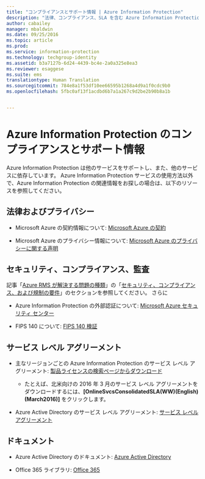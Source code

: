 ```yaml
---
title: "コンプライアンスとサポート情報 | Azure Information Protection"
description: "法律、コンプライアンス、SLA を含む Azure Information Protection のサポート情報を紹介します。"
author: cabailey
manager: mbaldwin
ms.date: 09/25/2016
ms.topic: article
ms.prod: 
ms.service: information-protection
ms.technology: techgroup-identity
ms.assetid: b3a7127b-6d24-4439-bc4e-2a0a325e8ea3
ms.reviewer: esaggese
ms.suite: ems
translationtype: Human Translation
ms.sourcegitcommit: 784e8a1f53df10ee66595b1268a4d9a1f0cdc9b0
ms.openlocfilehash: 5fbc0af13f1acdbd6b7a1a267c9d2be2b90b8a1b


---
```




# Azure Information Protection のコンプライアンスとサポート情報

Azure Information Protection は他のサービスをサポートし、また、他のサービスに依存しています。 Azure Information Protection サービスの使用方法以外で、Azure Information Protection の関連情報をお探しの場合は、以下のリソースを参照してください。

## 法律およびプライバシー

- Microsoft Azure の契約情報について: [Microsoft Azure の契約](http://azure.microsoft.com/support/legal/subscription-agreement/)

- Microsoft Azure のプライバシー情報について: [Microsoft Azure のプライバシーに関する声明](http://azure.microsoft.com/support/legal/privacy-statement/)

## セキュリティ、コンプライアンス、監査

記事「[Azure RMS が解決する問題の種類](../understand-explore/azure-rms-problems-it-solves.md)」の「[セキュリティ、コンプライアンス、および規制の要件](../understand-explore/azure-rms-problems-it-solves.md#security-compliance-and-regulatory-requirements)」のセクションを参照してください。 さらに

- Azure Information Protection の外部認証について: [Microsoft Azure セキュリティ センター](http://azure.microsoft.com/support/trust-center/)

- FIPS 140 について: [FIPS 140 検証](https://technet.microsoft.com/library/security/cc750357.aspx)

## サービス レベル アグリーメント

- 主なリージョンごとの Azure Information Protection のサービス レベル アグリーメント: [製品ライセンスの検索ページからダウンロード](http://microsoftvolumelicensing.com/DocumentSearch.aspx?Mode=3&amp;DocumentTypeId=37)

    - たとえば、北米向けの 2016 年 3 月のサービス レベル アグリーメントをダウンロードするには、**[OnlineSvcsConsolidatedSLA(WW)(English)(March2016)]** をクリックします。

-   Azure Active Directory のサービス レベル アグリーメント: [サービス レベル アグリーメント](http://azure.microsoft.com/support/legal/sla/)

## ドキュメント

- Azure Active Directory のドキュメント: [Azure Active Directory](/active-directory/)

- Office 365 ライブラリ: [Office 365](http://technet.microsoft.com/library/dn127064%28v=office.14%29.aspx)




<!--HONumber=Sep16_HO4-->


